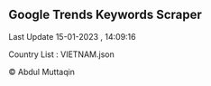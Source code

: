 

## Google Trends Keywords Scraper 
 
Last Update 15-01-2023 , 14:09:16

Country List :
VIETNAM.json



© Abdul Muttaqin 
